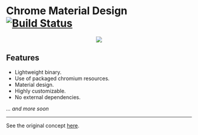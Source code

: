 # Chrome Material Design [![Build Status](https://travis-ci.org/iiegor/chrome-material.svg?branch=master)](https://travis-ci.org/iiegor/chrome-material)

<div style="text-align:center">
  <img src="http://i.imgur.com/KFwT19w.png">
</div>

## Features
- Lightweight binary.
- Use of packaged chromium resources.
- Material design.
- Highly customizable.
- No external dependencies.

*... and more soon*

- - - 
See the original concept [here](https://www.behance.net/gallery/27368683/Google-Chrome-Material-Concept).
